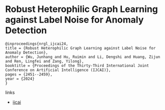 # Robust Heterophilic Graph Learning against Label Noise for Anomaly Detection

```
@inproceedings{nrgl_ijcai24,
title = {Robust Heterophilic Graph Learning against Label Noise for Anomaly Detection},
author = {Wu, Junhang and Hu, Ruimin and Li, Dengshi and Huang, Zijun and Ren, Lingfei and Zang, Yilong},
booktitle = {Proceedings of the Thirty-Third International Joint Conference on Artificial Intelligence (IJCAI)},
pages = {2451--2459},
year = {2024}
}
```

links
- [ijcai](https://www.ijcai.org/proceedings/2024/271)
